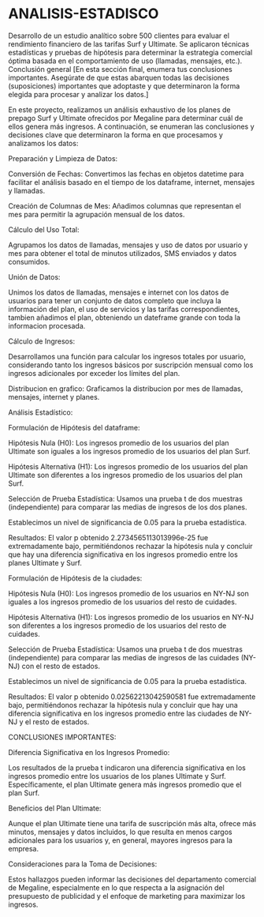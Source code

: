 # ANALISIS-ESTADISCO
 Desarrollo de un estudio analítico sobre 500 clientes para evaluar el rendimiento financiero de las tarifas Surf y Ultimate. Se aplicaron técnicas estadísticas y pruebas de hipótesis para determinar la estrategia comercial óptima basada en el comportamiento de uso (llamadas, mensajes, etc.).
Conclusión general
[En esta sección final, enumera tus conclusiones importantes. Asegúrate de que estas abarquen todas las decisiones (suposiciones) importantes que adoptaste y que determinaron la forma elegida para procesar y analizar los datos.]

En este proyecto, realizamos un análisis exhaustivo de los planes de prepago Surf y Ultimate ofrecidos por Megaline para determinar cuál de ellos genera más ingresos. A continuación, se enumeran las conclusiones y decisiones clave que determinaron la forma en que procesamos y analizamos los datos:

Preparación y Limpieza de Datos:

Conversión de Fechas: Convertimos las fechas en objetos datetime para facilitar el análisis basado en el tiempo de los dataframe, internet, mensajes y llamadas.

Creación de Columnas de Mes: Añadimos columnas que representan el mes para permitir la agrupación mensual de los datos.

Cálculo del Uso Total:

Agrupamos los datos de llamadas, mensajes y uso de datos por usuario y mes para obtener el total de minutos utilizados, SMS enviados y datos consumidos.

Unión de Datos:

Unimos los datos de llamadas, mensajes e internet con los datos de usuarios para tener un conjunto de datos completo que incluya la información del plan, el uso de servicios y las tarifas correspondientes, tambien añadimos el plan, obteniendo un dateframe grande con toda la informacion procesada.

Cálculo de Ingresos:

Desarrollamos una función para calcular los ingresos totales por usuario, considerando tanto los ingresos básicos por suscripción mensual como los ingresos adicionales por exceder los límites del plan.

Distribucion en grafico: Graficamos la distribucion por mes de llamadas, mensajes, internet y planes.

Análisis Estadístico:

Formulación de Hipótesis del dataframe:

Hipótesis Nula (H0): Los ingresos promedio de los usuarios del plan Ultimate son iguales a los ingresos promedio de los usuarios del plan Surf.

Hipótesis Alternativa (H1): Los ingresos promedio de los usuarios del plan Ultimate son diferentes a los ingresos promedio de los usuarios del plan Surf.

Selección de Prueba Estadística: Usamos una prueba t de dos muestras (independiente) para comparar las medias de ingresos de los dos planes.

Establecimos un nivel de significancia de 0.05 para la prueba estadística.

Resultados: El valor p obtenido 2.2734565113013996e-25 fue extremadamente bajo, permitiéndonos rechazar la hipótesis nula y concluir que hay una diferencia significativa en los ingresos promedio entre los planes Ultimate y Surf.

Formulación de Hipótesis de la ciudades:

Hipótesis Nula (H0): Los ingresos promedio de los usuarios en NY-NJ son iguales a los ingresos promedio de los usuarios del resto de cuidades.

Hipótesis Alternativa (H1): Los ingresos promedio de los usuarios en NY-NJ son diferentes a los ingresos promedio de los usuarios del resto de cuidades.

Selección de Prueba Estadística: Usamos una prueba t de dos muestras (independiente) para comparar las medias de ingresos de las cuidades (NY-NJ) con el resto de estados.

Establecimos un nivel de significancia de 0.05 para la prueba estadística.

Resultados: El valor p obtenido 0.02562213042590581 fue extremadamente bajo, permitiéndonos rechazar la hipótesis nula y concluir que hay una diferencia significativa en los ingresos promedio entre las ciudades de NY-NJ y el resto de estados.

CONCLUSIONES IMPORTANTES:

Diferencia Significativa en los Ingresos Promedio:

Los resultados de la prueba t indicaron una diferencia significativa en los ingresos promedio entre los usuarios de los planes Ultimate y Surf. Específicamente, el plan Ultimate genera más ingresos promedio que el plan Surf.

Beneficios del Plan Ultimate:

Aunque el plan Ultimate tiene una tarifa de suscripción más alta, ofrece más minutos, mensajes y datos incluidos, lo que resulta en menos cargos adicionales para los usuarios y, en general, mayores ingresos para la empresa.

Consideraciones para la Toma de Decisiones:

Estos hallazgos pueden informar las decisiones del departamento comercial de Megaline, especialmente en lo que respecta a la asignación del presupuesto de publicidad y el enfoque de marketing para maximizar los ingresos.